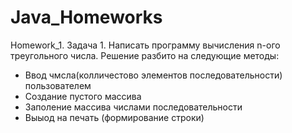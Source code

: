 # Java_Homeworks
Homework_1. Задача 1. Написать программу вычисления n-ого треугольного числа.
Решение разбито на следующие методы:
* Ввод чмсла(колличестово элементов последовательности) пользователем
* Создание пустого массива 
* Заполение массива числами последовательности
* Выыод на печать (формирование строки)
